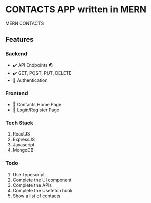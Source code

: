 # CONTACTS APP written in MERN

MERN CONTACTS

## Features

### Backend

- :heavy_check_mark: API Endpoints :earth_asia:
- :heavy_check_mark: GET, POST, PUT, DELETE
- :radio_button: Authentication

### Frontend

- :radio_button: Contacts Home Page
- :radio_button: Login/Register Page

### Tech Stack

1. ReactJS
2. ExpressJS
3. Javascript
4. MongoDB

### Todo

1. Use Typescript
2. Complete the UI component
3. Complete the APIs
4. Complete the Usefetch hook
5. Show a list of contacts
